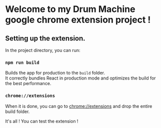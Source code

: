 # Welcome to my Drum Machine google chrome extension project !

## Setting up the extension.

In the project directory, you can run:
### `npm run build`

Builds the app for production to the `build` folder.\
It correctly bundles React in production mode and optimizes the build for the best performance.

### `chrome://extensions`
When it is done, you can go to [chrome://extensions](chrome://extensions) and drop the entire build folder.

It's all ! You can test the extension !

